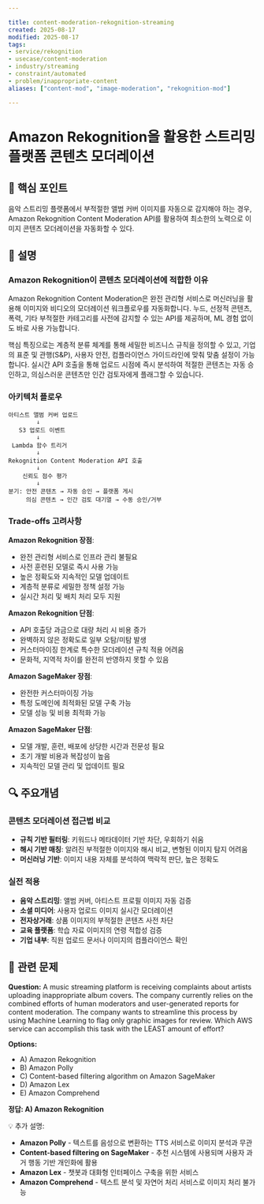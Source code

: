 ```yaml
---

title: content-moderation-rekognition-streaming
created: 2025-08-17
modified: 2025-08-17
tags:
- service/rekognition
- usecase/content-moderation
- industry/streaming
- constraint/automated
- problem/inappropriate-content
aliases: ["content-mod", "image-moderation", "rekognition-mod"]

---
```


# Amazon Rekognition을 활용한 스트리밍 플랫폼 콘텐츠 모더레이션

## 🎯 핵심 포인트

음악 스트리밍 플랫폼에서 부적절한 앨범 커버 이미지를 자동으로 감지해야 하는 경우, Amazon Rekognition Content Moderation API를 활용하여 최소한의 노력으로 이미지 콘텐츠 모더레이션을 자동화할 수 있다.

## 📝 설명

### Amazon Rekognition이 콘텐츠 모더레이션에 적합한 이유

Amazon Rekognition Content Moderation은 완전 관리형 서비스로 머신러닝을 활용해 이미지와 비디오의 모더레이션 워크플로우를 자동화합니다. 누드, 선정적 콘텐츠, 폭력, 기타 부적절한 카테고리를 사전에 감지할 수 있는 API를 제공하며, ML 경험 없이도 바로 사용 가능합니다.

핵심 특징으로는 계층적 분류 체계를 통해 세밀한 비즈니스 규칙을 정의할 수 있고, 기업의 표준 및 관행(S&P), 사용자 안전, 컴플라이언스 가이드라인에 맞춰 맞춤 설정이 가능합니다. 실시간 API 호출을 통해 업로드 시점에 즉시 분석하여 적절한 콘텐츠는 자동 승인하고, 의심스러운 콘텐츠만 인간 검토자에게 플래그할 수 있습니다.

### 아키텍처 플로우

```
아티스트 앨범 커버 업로드
        ↓
   S3 업로드 이벤트
        ↓
 Lambda 함수 트리거
        ↓
Rekognition Content Moderation API 호출
        ↓
    신뢰도 점수 평가
        ↓
분기: 안전 콘텐츠 → 자동 승인 → 플랫폼 게시
     의심 콘텐츠 → 인간 검토 대기열 → 수동 승인/거부
```

### Trade-offs 고려사항

**Amazon Rekognition 장점**:
- 완전 관리형 서비스로 인프라 관리 불필요
- 사전 훈련된 모델로 즉시 사용 가능
- 높은 정확도와 지속적인 모델 업데이트
- 계층적 분류로 세밀한 정책 설정 가능
- 실시간 처리 및 배치 처리 모두 지원

**Amazon Rekognition 단점**:
- API 호출당 과금으로 대량 처리 시 비용 증가
- 완벽하지 않은 정확도로 일부 오탐/미탐 발생
- 커스터마이징 한계로 특수한 모더레이션 규칙 적용 어려움
- 문화적, 지역적 차이를 완전히 반영하지 못할 수 있음

**Amazon SageMaker 장점**:
- 완전한 커스터마이징 가능
- 특정 도메인에 최적화된 모델 구축 가능
- 모델 성능 및 비용 최적화 가능

**Amazon SageMaker 단점**:
- 모델 개발, 훈련, 배포에 상당한 시간과 전문성 필요
- 초기 개발 비용과 복잡성이 높음
- 지속적인 모델 관리 및 업데이트 필요

## 🔍 주요개념

### 콘텐츠 모더레이션 접근법 비교

- **규칙 기반 필터링**: 키워드나 메타데이터 기반 차단, 우회하기 쉬움
- **해시 기반 매칭**: 알려진 부적절한 이미지와 해시 비교, 변형된 이미지 탐지 어려움
- **머신러닝 기반**: 이미지 내용 자체를 분석하여 맥락적 판단, 높은 정확도

### 실전 적용

- **음악 스트리밍**: 앨범 커버, 아티스트 프로필 이미지 자동 검증
- **소셜 미디어**: 사용자 업로드 이미지 실시간 모더레이션
- **전자상거래**: 상품 이미지의 부적절한 콘텐츠 사전 차단
- **교육 플랫폼**: 학습 자료 이미지의 연령 적합성 검증
- **기업 내부**: 직원 업로드 문서나 이미지의 컴플라이언스 확인

## 📝 관련 문제

**Question:** A music streaming platform is receiving complaints about artists uploading inappropriate album covers. The company currently relies on the combined efforts of human moderators and user-generated reports for content moderation. The company wants to streamline this process by using Machine Learning to flag only graphic images for review. Which AWS service can accomplish this task with the LEAST amount of effort?

**Options:**

- A) Amazon Rekognition
- B) Amazon Polly  
- C) Content-based filtering algorithm on Amazon SageMaker
- D) Amazon Lex
- E) Amazon Comprehend

**정답: A) Amazon Rekognition**

💡 추가 설명:

- **Amazon Polly** - 텍스트를 음성으로 변환하는 TTS 서비스로 이미지 분석과 무관
- **Content-based filtering on SageMaker** - 추천 시스템에 사용되며 사용자 과거 행동 기반 개인화에 활용
- **Amazon Lex** - 챗봇과 대화형 인터페이스 구축을 위한 서비스
- **Amazon Comprehend** - 텍스트 분석 및 자연어 처리 서비스로 이미지 처리 불가능